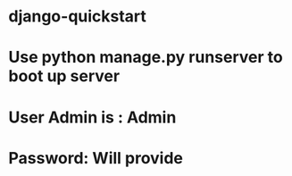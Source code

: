 # django-quickstart
# Use python manage.py runserver to boot up server 
# User Admin is : Admin 
# Password: Will provide

